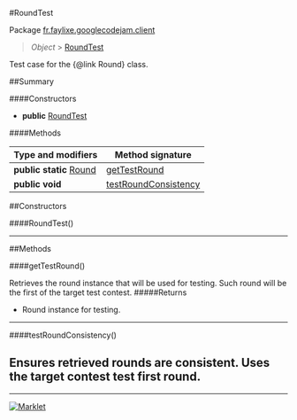 #RoundTest

Package [fr.faylixe.googlecodejam.client](README.md)<br>
> *Object* > [RoundTest](RoundTest.md)

Test case for the {@link Round} class.

##Summary

####Constructors

* **public** [RoundTest](#roundtest)

####Methods

Type and modifiers | Method signature
 --- | --- 
**public static** [Round](Round.md) | [getTestRound](#gettestround)
**public** **void** | [testRoundConsistency](#testroundconsistency)


##Constructors

####RoundTest()



---

##Methods

####getTestRound()


Retrieves the round instance that will
 be used for testing. Such round will be the first
 of the target test contest.
#####Returns


* Round instance for testing.

---
####testRoundConsistency()


Ensures retrieved rounds are consistent.
 Uses the target contest test first round.
---
---
[![Marklet](https://img.shields.io/badge/Generated%20by-Marklet-green.svg)](https://github.com/Faylixe/marklet)